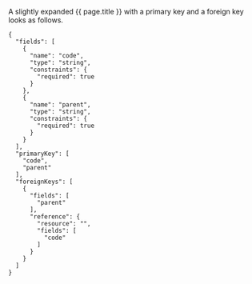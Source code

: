 A slightly expanded {{ page.title }} with a primary key and a foreign key looks as follows.

```
{
  "fields": [
    {
      "name": "code",
      "type": "string",
      "constraints": {
        "required": true
      }
    },
    {
      "name": "parent",
      "type": "string",
      "constraints": {
        "required": true
      }
    }
  ],
  "primaryKey": [
    "code",
    "parent"
  ],
  "foreignKeys": [
    {
      "fields": [
        "parent"
      ],
      "reference": {
        "resource": "",
        "fields": [
          "code"
        ]
      }
    }
  ]
}
```
